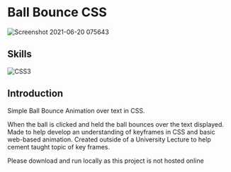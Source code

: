 # Ball Bounce CSS
![Screenshot 2021-06-20 075643](https://user-images.githubusercontent.com/72047699/122665120-528d6180-d19d-11eb-9199-3f4b561eddaf.png)

## Skills
![CSS3](https://img.shields.io/badge/css3-%231572B6.svg?style=for-the-badge&logo=css3&logoColor=white)

## Introduction
Simple Ball Bounce Animation over text in CSS.

When the ball is clicked and held the ball bounces over the text displayed.
Made to help develop an understanding of keyframes in CSS and basic web-based animation. 
Created outside of a University Lecture to help cement taught topic of key frames.

Please download and run locally as this project is not hosted online




